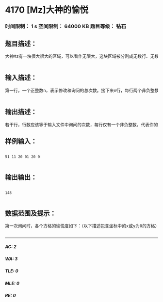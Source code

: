 # 4170 [Mz]大神的愉悦   
### 时间限制： 1 s     空间限制： 64000 KB     题目等级： 钻石  
## 题目描述：  

<pre>
大神Mz有一块很大很大的区域，可以看作无限大，这块区域被分割成无数行、无数列的方格，每个方格都对应着一个整数坐标x,y（类似于平面直角坐标系，因而坐标也不一定是正数）。HR妹子是大神Mz的忠实粉丝，会有很多很多HR妹子来拜访大神Mz的区域，大神Mz当然会很excited。有时也会有一些HR妹子离开。对于Mz来说，在某时某个方格的愉悦度是这样定义的：如果该处没有HR妹子，那么愉悦度为周围八个方格中，有HR妹子的方格的数量（大神Mz当然希望周围有很多HR妹子，这样大神Mz就能为所欲为了）；如果该处有HR妹子，那么愉悦度为0（方格实在太小，待不下两个人）。对于某方格的周围八个方格是这样定义的：如果该方格坐标为x,y，则其周围八个方格的坐标分别为x-1,y-1；x-1,y；x-1,y+1；x,y-1；x,y+1；x+1,y-1；x+1,y；x+1,y+1。大神Mz在某时刻的总愉悦度就是该时刻所有方格的愉悦度之和。开始的时候，没有一个HR妹子在大神Mz的区域里，显然此时的总愉悦度会是0。接下来会有若干次修改与询问，每次修改提供一对坐标x,y，如果该坐标方格里还没有HR妹子，那么有一个HR妹子会来到这里；否则即已经有了HR妹子，那么这个HR妹子会离开。询问操作则以两个0代替之，你需要输出此时大神Mz的总愉悦度。  

</pre>
  
  
## 输入描述：  

<pre>
第一行，一个正整数n，表示修改和询问的总次数。接下来n行，每行两个非负整数x和y：如果x和y的值均为0，则表示询问；否则x和y一定均为正整数，表示对坐标为x,y的方格进行修改。  

</pre>
  
  
## 输出描述：  

<pre>
若干行，行数应该等于输入文件中询问的次数，每行仅有一个非负整数，代表你的回答。
</pre>
  
  
## 样例输入：  

<pre><code>
51 11 20 01 20 0  

</code></pre>
  
  
## 输出输出：  

<pre><code>
148  

</code></pre>
  
  
## 数据范围及提示：  

<pre>
第一次询问时，各个方格的愉悦度如下：（以下描述包含坐标中的x或y为0的方格）122110011221对于20%的数据，n<=100。对于20%的数据，x,y<=1000。对于100%的数据，n<=20,000，x,y<=1,000,000,000。  

</pre>
  
  
***  

##### AC: 2  
##### WA: 3  
##### TLE: 0  
##### MLE: 0  
##### RE: 0  
